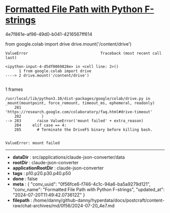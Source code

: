 # [Formatted File Path with Python F-strings](https://claude.ai/chat/0f56fce6-f746-4c1c-94a6-ba5a9279d121)

4e7f861e-af96-49d0-b041-4216567ff614

from google.colab import drive
drive.mount('/content/drive')


```
ValueError                                Traceback (most recent call last)

```


```
<ipython-input-4-d5df0069828e> in <cell line: 2>()
      1 from google.colab import drive
----> 2 drive.mount('/content/drive')


```

1 frames

```
/usr/local/lib/python3.10/dist-packages/google/colab/drive.py in _mount(mountpoint, force_remount, timeout_ms, ephemeral, readonly)
    281             'https://research.google.com/colaboratory/faq.html#drive-timeout'
    282         )
--> 283       raise ValueError('mount failed' + extra_reason)
    284     elif case == 4:
    285       # Terminate the DriveFS binary before killing bash.


```


```
ValueError: mount failed
```

---

* **dataDir** : src/applications/claude-json-converter/data
* **rootDir** : claude-json-converter
* **applicationRootDir** : claude-json-converter
* **tags** : p10.p20.p30.p40.p50
* **done** : false
* **meta** : {
  "conv_uuid": "0f56fce6-f746-4c1c-94a6-ba5a9279d121",
  "conv_name": "Formatted File Path with Python F-strings",
  "updated_at": "2024-07-20T11:49:42.073612Z"
}
* **filepath** : /home/danny/github-danny/hyperdata/docs/postcraft/content-raw/chat-archives/md/0f56/2024-07-20_4e7.md